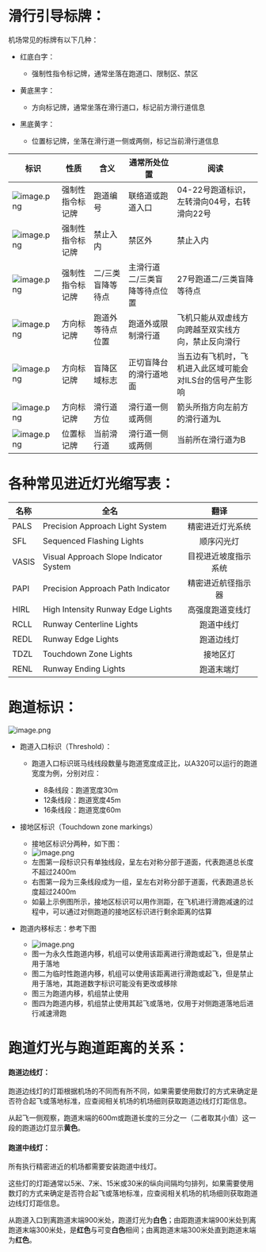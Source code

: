 # 滑行引导标牌：

机场常见的标牌有以下几种：

* 红底白字：

  * 强制性指令标记牌，通常坐落在跑道口、限制区、禁区
* 黄底黑字：

  * 方向标记牌，通常坐落在滑行道口，标记前方滑行道信息
* 黑底黄字：

  * 位置标记牌，坐落在滑行道一侧或两侧，标记当前滑行道信息

| 标识                                                 | 性质             | 含义              | 通常所处位置                  | 阅读                                                      |
| ------------------------------------------------------ | ------------------ | ------------------- | ------------------------------- | ----------------------------------------------------------- |
| ![image.png](assets/image-20210920205805-kzmr8jx.png) | 强制性指令标记牌 | 跑道编号          | 联络道或跑道入口              | 04-22号跑道标识，左转滑向04号，右转滑向22号               |
| ![image.png](assets/image-20210920210057-ii2r5oy.png) | 强制性指令标记牌 | 禁止入内          | 禁区外                        | 禁止入内                                                  |
| ![image.png](assets/image-20210920210911-acxqp7h.png) | 强制性指令标记牌 | 二/三类盲降等待点 | 主滑行道二/三类盲降等待点位置 | 27号跑道二/三类盲降等待点                                 |
| ![image.png](assets/image-20210920211228-7y23j2a.png) | 方向标记牌       | 跑道外等待点位置  | 跑道外或限制滑行道            | 飞机只能从双虚线方向跨越至双实线方向，禁止反向滑行        |
| ![image.png](assets/image-20210920211521-3q8s1vm.png) | 方向标记牌       | 盲降区域标志      | 正切盲降台的滑行道地面        | 当五边有飞机时，飞机进入此区域可能会对ILS台的信号产生影响 |
| ![image.png](assets/image-20210920211946-rz4b19u.png) | 方向标记牌       | 滑行道方位        | 滑行道一侧或两侧              | 箭头所指方向左前方的滑行道为L                             |
| ![image.png](assets/image-20210920212246-fvz7c0h.png) | 位置标记牌       | 当前滑行道        | 滑行道一侧或两侧              | 当前所在滑行道为B                                         |

# 各种常见进近灯光缩写表：

| 名称  | 全名                                   |         翻译         |
| ------- | ---------------------------------------- | :--------------------: |
| PALS  | Precision Approach Light System        |   精密进近灯光系统   |
| SFL   | Sequenced Flashing Lights              |      顺序闪光灯      |
| VASIS | Visual Approach Slope Indicator System | 目视进近坡度指示系统 |
| PAPI  | Precision Approach Path Indicator      |  精密进近航径指示器  |
| HIRL  | High Intensity Runway Edge Lights      |   高强度跑道变线灯   |
| RCLL  | Runway Centerline Lights               |      跑道中线灯      |
| REDL  | Runway Edge Lights                     |      跑道边线灯      |
| TDZL  | Touchdown Zone Lights                  |       接地区灯       |
| RENL  | Runway Ending Lights                   |      跑道末端灯      |


# 跑道标识：

![image.png](assets/image-20210903112144-po475u3.png)

* 跑道入口标识（Threshold）：

  * 跑道入口标识斑马线线段数量与跑道宽度成正比，以A320可以运行的跑道宽度为例，分别对应：

    * 8条线段：跑道宽度30m
    * 12条线段：跑道宽度45m
    * 16条线段：跑道宽度60m
* 接地区标识（Touchdown zone markings）

  * 接地区标识分两种，如下图：
  * ![image.png](assets/image-20210920220919-e1jx3hq.png)
  * 左图第一段标识只有单独线段，呈左右对称分部于道面，代表跑道总长度不超过2400m
  * 右图第一段为三条线段成为一组，呈左右对称分部于道面，代表跑道总长度超过2400m
  * 如最上示例图所示，接地区标识可以用作测距，在飞机进行滑跑减速的过程中，可以通过对侧跑道的接地区标识进行剩余距离的估算
* 跑道内移标志：参考下图

  * ![image.png](assets/image-20210920215124-vyclbl4.png)
  * 图一为永久性跑道内移，机组可以使用该距离进行滑跑或起飞，但是禁止用于落地
  * 图二为临时性跑道内移，机组可以使用该距离进行滑跑或起飞，但是禁止用于落地，其跑道数字标识可能没有更改或移除
  * 图三为跑道内移，机组禁止使用
  * 图四为跑道内移，机组禁止使用其起飞或落地，仅用于对侧跑道落地后进行减速滑跑


# 跑道灯光与跑道距离的关系：


#### 跑道边线灯：

跑道边线灯的灯距根据机场的不同而有所不同，如果需要使用数灯的方式来确定是否符合起飞或落地标准，应查阅相关机场的机场细则获取跑道边线灯灯距信息。

从起飞一侧观察，跑道末端的600m或跑道长度的三分之一（二者取其小值）这一段的跑道边灯显示**黄色**。


#### 跑道中线灯：

所有执行精密进近的机场都需要安装跑道中线灯。

这些灯的灯距通常以5米、7米、15米或30米的纵向间隔均匀排列，如果需要使用数灯的方式来确定是否符合起飞或落地标准，应查阅相关机场的机场细则获取跑道边线灯灯距信息。

从跑道入口到离跑道末端900米处，跑道灯光为**白色**；由距跑道末端900米处到离跑道末端300米处，是**红色**与可变**白色**相间；由离跑道末端300米处直到跑道末端为**红色**。
